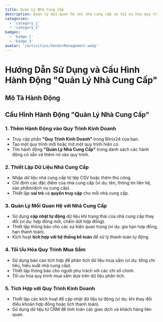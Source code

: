 ```yaml
---
title: Quản Lý Nhà Cung Cấp
description: Quản lý mối quan hệ với nhà cung cấp và tối ưu hóa quy trình mua sắm.
categories: 
  - 'category_1'
  - 'category_3'
badges: 
  - 'badge_1'
  - 'badge_3'
avatar: '/activities/VendorManagement.webp'
---
```


# Hướng Dẫn Sử Dụng và Cấu Hình Hành Động "Quản Lý Nhà Cung Cấp"

## Mô Tả Hành Động

## **Cấu Hình Hành Động "Quản Lý Nhà Cung Cấp"**

### 1. Thêm Hành Động vào Quy Trình Kinh Doanh
- Truy cập phần **"Quy Trình Kinh Doanh"** trong Bitrix24 của bạn.
- Tạo một quy trình mới hoặc mở một quy trình hiện có.
- Tìm hành động **"Quản Lý Nhà Cung Cấp"** trong danh sách các hành động có sẵn và thêm nó vào quy trình.

### 2. Thiết Lập Dữ Liệu Nhà Cung Cấp
- Nhập dữ liệu nhà cung cấp từ tệp CSV hoặc thêm thủ công.
- Chỉ định các đặc điểm của nhà cung cấp (ví dụ: tên, thông tin liên hệ, sản phẩm/dịch vụ cung cấp).
- Thiết lập **vai trò** và **quyền truy cập** cho mỗi nhà cung cấp.

### 3. Quản Lý Mối Quan Hệ với Nhà Cung Cấp
- Sử dụng **cập nhật tự động** dữ liệu khi trạng thái của nhà cung cấp thay đổi (ví dụ: hợp đồng mới, chấm dứt hợp đồng).
- Thiết lập thông báo cho các sự kiện quan trọng (ví dụ: gia hạn hợp đồng, hạn thanh toán).
- Kích hoạt **tích hợp với hệ thống kế toán** để xử lý thanh toán tự động.

### 4. Tối Ưu Hóa Quy Trình Mua Sắm
- Sử dụng báo cáo tích hợp để phân tích dữ liệu mua sắm (ví dụ: tổng chi tiêu, hiệu suất nhà cung cấp).
- Thiết lập thông báo cho người phụ trách với các chỉ số chính.
- Tối ưu hóa quy trình mua sắm dựa trên dữ liệu phân tích.

### 5. Tích Hợp với Quy Trình Kinh Doanh
- Thiết lập các kích hoạt để cập nhật dữ liệu tự động (ví dụ: khi thay đổi điều khoản hợp đồng hoặc lịch thanh toán).
- Sử dụng dữ liệu từ CRM để tính toán các giao dịch và khách hàng liên quan.